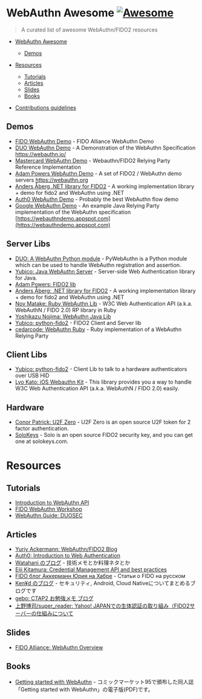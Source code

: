 # WebAuthn Awesome [![Awesome](https://github.com/sindresorhus/awesome/blob/master/media/badge.svg)](https://github.com/sindresorhus/awesome)

> A curated list of awesome WebAuthn/FIDO2 resources

- [WebAuthn Awesome](#WebAuthn-Awesome)
  - [Demos](#demos)

- [Resources](#resources)
  - [Tutorials](#tutorials)
  - [Articles](#articles)
  - [Slides](#slides)
  - [Books](#books)

- [Contributions guidelines](./CONTRIBUTIONS.md)

## Demos
 - [FIDO WebAuthn Demo](https://github.com/fido-alliance/webauthn-demo) - FIDO Alliance WebAuthn Demo
 - [DUO WebAuthn Demo](https://github.com/duo-labs/webauthn) - A Demonstration of the WebAuthn Specification https://webauthn.io/
 - [Mastercard WebAuthn Demo](https://github.com/Mastercard/fido2-rp-spring) - Webauthn/FIDO2 Relying Party Reference Implementation
 - [Adam Powers WebAuthn Demo](https://github.com/apowers313/fido2-server-demo) - A set of FIDO2 / WebAuthn demo servers https://webauthn.org
 - [Anders Åberg .NET library for FIDO2](https://github.com/abergs/fido2-net-lib) - A working implementation library + demo for fido2 and WebAuthn using .NET
 - [Auth0 WebAuthn Demo](https://webauthn.me/) - Probably the best WebAuthn flow demo
 - [Google WebAuthn Demo](https://github.com/google/webauthndemo) - An example Java Relying Party implementation of the WebAuthn specification [https://webauthndemo.appspot.com](https://webauthndemo.appspot.com)

## Server Libs
 - [DUO: A WebAuthn Python module](https://github.com/duo-labs/py_webauthn) - PyWebAuthn is a Python module which can be used to handle WebAuthn registration and assertion. 
 - [Yubico: Java WebAuthn Server](https://github.com/Yubico/java-webauthn-server) - Server-side Web Authentication library for Java. 
 - [Adam Powers: FIDO2 lib](https://github.com/apowers313/fido2-lib)
 - [Anders Åberg: .NET library for FIDO2](https://github.com/abergs/fido2-net-lib) - A working implementation library + demo for fido2 and WebAuthn using .NET
 - [Nov Matake: Ruby WebAuthn Lib](https://github.com/nov/web_authn) - W3C Web Authentication API (a.k.a. WebAuthN / FIDO 2.0) RP library in Ruby
 - [Yoshikazu Nojima: WebAuthn Java Lib](https://github.com/webauthn4j/webauthn4j)
 - [Yubico: python-fido2](https://github.com/Yubico/python-fido2) - FIDO2 Client and Server lib
 - [cedarcode: WebAuthn Ruby](https://github.com/cedarcode/webauthn-ruby) - Ruby implementation of a WebAuthn Relying Party

## Client Libs
 - [Yubico: python-fido2](https://github.com/Yubico/python-fido2) - Client Lib to talk to a hardware authenticators over USB HID
 - [Lyo Kato: iOS Webauthn Kit](https://github.com/lyokato/WebAuthnKit) - This library provides you a way to handle W3C Web Authentication API (a.k.a. WebAuthN / FIDO 2.0) easily.

## Hardware
 - [Conor Patrick: U2F Zero](https://github.com/conorpp/u2f-zero) - U2F Zero is an open source U2F token for 2 factor authentication.
 - [SoloKeys](https://github.com/solokeys) - Solo is an open source FIDO2 security key, and you can get one at solokeys.com.

# Resources
## Tutorials
 - [Introduction to WebAuthn API](https://medium.com/@herrjemand/introduction-to-webauthn-api-5fd1fb46c285)
 - [FIDO WebAuthn Workshop](https://slides.com/fidoalliance/jan-2018-fido-seminar-webauthn-tutorial)
 - [WebAuthn Guide: DUOSEC](https://webauthn.guide/)

## Articles
 - [Yuriy Ackermann: WebAuthn/FIDO2 Blog](https://medium.com/@herrjemand)
 - [Auth0: Introduction to Web Authentication](https://auth0.com/blog/introduction-to-web-authentication/)
 - [Watahani のブログ](https://blog.haniyama.com/) - 技術メモとか料理ネタとか
 - [Eiji Kitamura: Credential Management API and best practices](https://medium.com/dev-channel/sign-in-on-the-web-credential-management-api-and-best-practices-d21aed14b6fe)
 - [FIDO блог Аккерманн Юрия на Хабре](https://habr.com/users/herrjemand/posts/) - Статьи о FIDO на русском
 - [Ken¥d のブログ](https://ken5scal.hatenablog.com/) - セキュリティ, Android, Cloud Nativeについてまとめるブログです
 - [gebo: CTAP2 お勉強メモ ブログ](https://qiita.com/gebo)
 - [上野博司/super_reader: Yahoo! JAPANでの生体認証の取り組み（FIDO2サーバーの仕組みについて](https://techblog.yahoo.co.jp/advent-calendar-2018/webauthn/)

## Slides
 - [FIDO Alliance: WebAuthn Overview](https://slides.com/fidoalliance/webauthn-overview)

## Books
 - [Getting started with WebAuthn](https://my-transistor.booth.pm/items/1157260) - コミックマーケット95で頒布した同人誌「Getting started with WebAuthn」の電子版(PDF)です。

